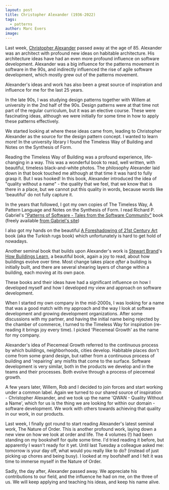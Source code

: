 ```yaml
---
layout: post
title: Christopher Alexander (1936-2022)
tags:
  - patterns
author: Marc Evers
image: 
---
```


Last week, [Christopher Alexander](https://en.wikipedia.org/wiki/Christopher_Alexander) passed away at the age of 85. Alexander was an architect with profound new ideas on habitable architecture. His architecture ideas have had an even more profound influence on software development.
Alexander was a big influence for the patterns movement in software in the 90s, and indirectly influenced the rise of agile software development, which mostly grew out of the patterns movement.

Alexander's ideas and work has also been a great source of inspiration and influence for me for the last 25 years.

In the late 90s, I was studying design patterns together with Willem at university in the 2nd half of the 90s. Design patterns were at that time not part of the regular curriculum, but it was an elective course. These were fascinating ideas, although we were initially for some time in how to apply these patterns effectively.

We started looking at where these ideas came from, leading to Christopher Alexander as the source for the design pattern concept. I wanted to learn more! In the university library I found the Timeless Way of Building and Notes on the Synthesis of Form. 

Reading the Timeless Way of Building was a profound experience, life-changing in a way. This was a wonderful book to read, well written, with beautiful, timeless black-and-white photos. The philosophy Alexander laid down in that book touched me although at that time it was hard to fully grasp it. But I was hooked! In this book, Alexander introduced the idea of "quality without a name" - the quality that we feel, that we know that is there in a place, but we cannot put this quality in words, because words like 'beautiful' do not fully capture it.

In the years that followed, I got my own copies of The Timeless Way, A Pattern Language and Notes on the Synthesis of Form. I read Richard P. Gabriel's ["Patterns of Software - Tales from the Software Community"](https://www.amazon.com/Patterns-Software-Tales-Community/dp/0195121236) book (freely available [from Gabriel's site](https://www.dreamsongs.com/Files/PatternsOfSoftware.pdf))

I also got my hands on the beautiful [A Foreshadowing of 21st Century Art](http://www.patternlanguage.com/bookstore/foreshadowing-of-21st-century-art.html) book (aka the Turkish rugs book) which unfortunately is hard to get hold of nowadays.

Another seminal book that builds upon Alexander's work is [Stewart Brand](https://twitter.com/stewartbrand)'s [How Buildings Learn](https://en.wikipedia.org/wiki/How_Buildings_Learn), a beautiful book, again a joy to read, about how buildings evolve over time. Most change takes place _after_ a building is initially built, and there are several shearing layers of change within a building, each moving at its own pace.

These books and their ideas have had a significant influence on how I developed myself and how I developed my view and approach on software development.

When I started my own company in the mid-2000s, I was looking for a name that was a good match with my approach and the way I look at software development and growing development organizations. After some discussions with my partner, and having the initial name being rejected by the chamber of commerce, I turned to the Timeless Way for inspiration (re-reading it brings joy every time). I picked 'Piecemeal Growth' as the name for my company. 

Alexander's idea of Piecemeal Growth referred to the continuous process by which buildings, neighborhoods, cities develop. Habitable places don't come from some grand design, but rather from a continuous process of building and 'repairing' any misfits that come to the surface. Software development is very similar, both in the products we develop and in the teams and their processes. Both evolve through a process of piecemeal growth.

A few years later, Willem, Rob and I decided to join forces and start working under a common label. Again we turned to our shared source of inspiration - Christopher Alexander, and we took up the name 'QWAN - Quality Without a Name', which for us is the thing we are looking for within our domain - software development. We work with others towards achieving that quality in our work, in our products.

Last week, I finally got round to start reading Alexander's latest seminal work, The Nature of Order. This is another profound work, laying down a new view on how we look at order and life. The 4 volumes (!) had been standing on my bookshelf for quite some time. I'd tried reading it before, but apparently I wasn't ready for it yet. Until last Tuesday a colleague asked me: tomorrow is your day off, what would you really like to do? (instead of just picking up chores and being busy). I looked at my boofshelf and I felt it was time to immerse myself in the Nature of Order. 

Sadly, the day after, Alexander passed away. We appreciate his contributions to our field, and the influence he had on me, on the three of us. We will keep applying and teaching his ideas, and keep his name alive.
